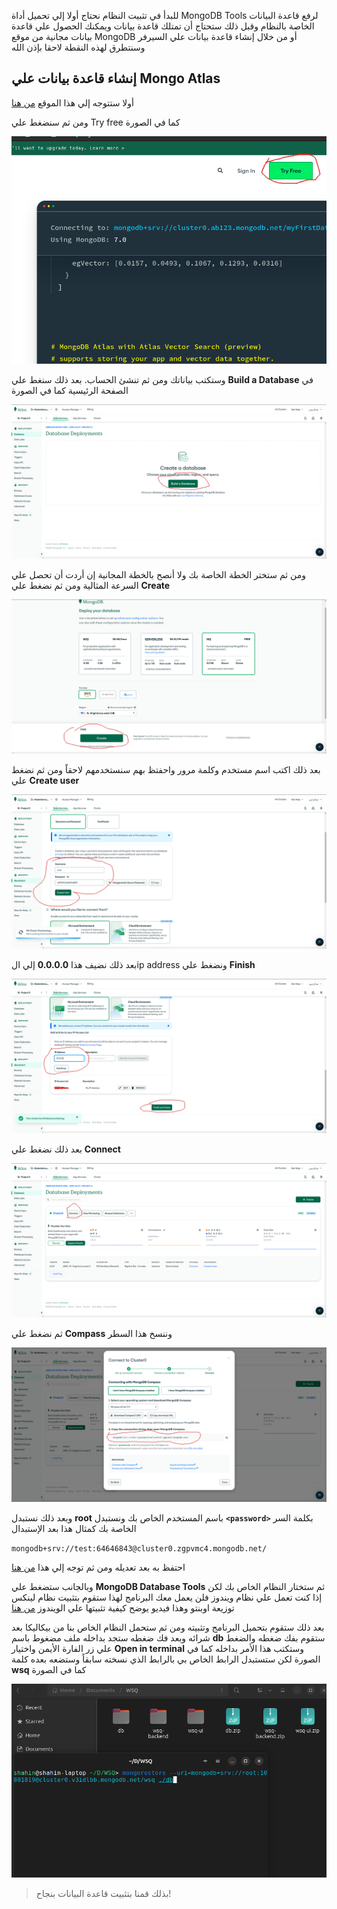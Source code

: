 للبدأ في تثبيت النظام نحتاج أولا إلي تحميل أداة MongoDB Tools لرفع قاعدة البيانات الخاصة بالنظام وقبل ذلك ستحتاج أن تمتلك قاعدة بيانات ويمكنك الحصول علي قاعدة بيانات مجانية من موقع MongoDB أو من خلال إنشاء قاعدة بيانات علي السيرفر وسنتطرق لهذه النقطة لاحقا بإذن الله

## إنشاء قاعدة بيانات علي Mongo Atlas

أولا ستتوجه إلي هذا الموقع [من هنا](https://www.mongodb.com/) 

ومن ثم سنضغط علي Try free كما في الصورة

![Image 1](./images/image-1.png)

وستكتب بياناتك ومن ثم تنشئ الحساب.
بعد ذلك سنغط علي **Build a Database**  في الصفحة الرئيسية كما في الصورة

![Image 2](./images/image-2.png)

ومن ثم ستختر الخطة الخاصة بك ولا أنصح بالخطة المجانية إن أردت أن تحصل علي السرعة المثالية ومن ثم نضغط علي **Create** 

![Image 3](./images/image-3.png)

بعد ذلك اكتب اسم مستخدم وكلمة مرور واحفتظ بهم سنستخدمهم لاحقاً ومن ثم نضغط علي **Create user**

![Image 4](./images/image-4.png)

بعد ذلك نضيف هذا **0.0.0.0** إلي الip address ونضغط علي **Finish**

![Image 5](./images/image-5.png)

بعد ذلك نضغط علي **Connect**

![Image 6](./images/image-6.png)

ثم نضغط علي **Compass** وننسخ هذا السطر

![Image 7](./images/image-7.png)

وبعد ذلك نستبدل **root** باسم المستخدم الخاص بك ونستبدل **`<password>`**  بكلمة السر الخاصة بك كمثال هذا بعد الإستبدال

``
mongodb+srv://test:64646843@cluster0.zgpvmc4.mongodb.net/
``

احتفظ به بعد تعديله ومن ثم توجه إلي هذا [من هنا](https://www.mongodb.com/try/download/database-tools) 

وبالجانب ستضغط علي **MongoDB Database Tools** ثم ستختار النظام الخاص بك لكن إذا كنت تعمل علي نظام ويندوز فلن يعمل معك البرنامج لهذا ستقوم بتثبيت نظام لينكس توزيعة اوبنتو وهذا فيديو يوضح كيفية تثبيتها علي الويندوز [من هنا](https://youtu.be/kCqHx4atotQ)

بعد ذلك ستقوم بتحميل البرنامج وتثبيته ومن ثم ستحمل النظام الخاص بنا من بيكاليكا بعد شرائه وبعد فك ضغطه ستجد بداخله ملف مضغوط باسم **db** ستقوم بفك ضغطه والضغط علي زر الفارة الأيمن واختيار **Open in terminal** وستكتب هذا الأمر بداخله كما في الصورة لكن ستستبدل الرابط الخاص بي بالرابط الذي نسخته سابقاً وستضعه بعده كلمة **wsq** كما في الصورة

![Image 8](./images/image-8.png)

> بذلك قمنا بتثبيت قاعدة البيانات بنجاح!